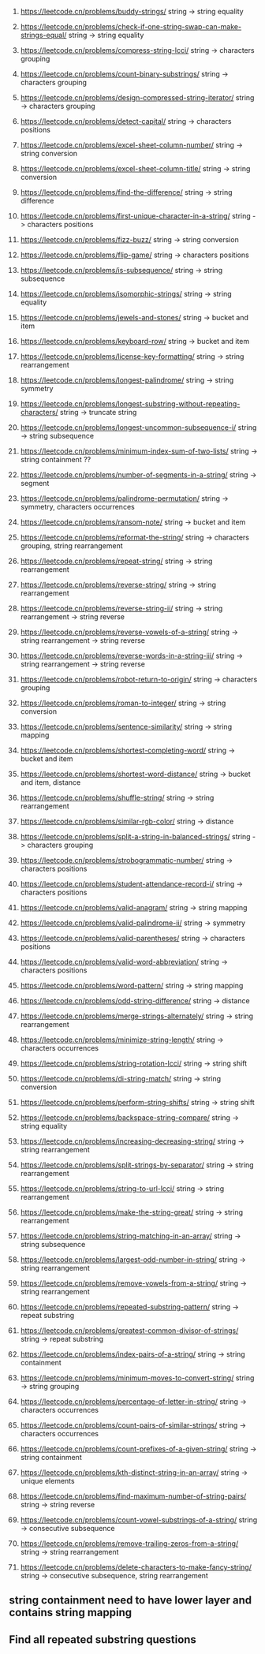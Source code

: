 1. https://leetcode.cn/problems/buddy-strings/ string -> string equality
2. https://leetcode.cn/problems/check-if-one-string-swap-can-make-strings-equal/ string -> string equality
3. https://leetcode.cn/problems/compress-string-lcci/ string -> characters grouping
4. https://leetcode.cn/problems/count-binary-substrings/ string -> characters grouping
5. https://leetcode.cn/problems/design-compressed-string-iterator/ string -> characters grouping
6. https://leetcode.cn/problems/detect-capital/ string -> characters positions
7. https://leetcode.cn/problems/excel-sheet-column-number/ string -> string conversion
8. https://leetcode.cn/problems/excel-sheet-column-title/ string -> string conversion
9. https://leetcode.cn/problems/find-the-difference/ string -> string difference
10. https://leetcode.cn/problems/first-unique-character-in-a-string/ string -> characters positions
11. https://leetcode.cn/problems/fizz-buzz/ string -> string conversion
12. https://leetcode.cn/problems/flip-game/ string -> characters positions
13. https://leetcode.cn/problems/is-subsequence/ string -> string subsequence
14. https://leetcode.cn/problems/isomorphic-strings/ string -> string equality
15. https://leetcode.cn/problems/jewels-and-stones/ string -> bucket and item
16. https://leetcode.cn/problems/keyboard-row/ string -> bucket and item
17. https://leetcode.cn/problems/license-key-formatting/ string -> string rearrangement
18. https://leetcode.cn/problems/longest-palindrome/ string -> string symmetry
19. https://leetcode.cn/problems/longest-substring-without-repeating-characters/ string -> truncate string
20. https://leetcode.cn/problems/longest-uncommon-subsequence-i/ string -> string subsequence
21. https://leetcode.cn/problems/minimum-index-sum-of-two-lists/ string -> string containment ?? 
22. https://leetcode.cn/problems/number-of-segments-in-a-string/ string -> segment
23. https://leetcode.cn/problems/palindrome-permutation/ string -> symmetry, characters occurrences
24. https://leetcode.cn/problems/ransom-note/ string -> bucket and item
25. https://leetcode.cn/problems/reformat-the-string/ string -> characters grouping, string rearrangement
26. https://leetcode.cn/problems/repeat-string/ string -> string rearrangement
27. https://leetcode.cn/problems/reverse-string/ string -> string rearrangement
28. https://leetcode.cn/problems/reverse-string-ii/ string -> string rearrangement -> string reverse
29. https://leetcode.cn/problems/reverse-vowels-of-a-string/ string -> string rearrangement -> string reverse
30. https://leetcode.cn/problems/reverse-words-in-a-string-iii/ string -> string rearrangement -> string reverse
31. https://leetcode.cn/problems/robot-return-to-origin/ string -> characters grouping
32. https://leetcode.cn/problems/roman-to-integer/ string -> string conversion
33. https://leetcode.cn/problems/sentence-similarity/ string -> string mapping
34. https://leetcode.cn/problems/shortest-completing-word/ string -> bucket and item
35. https://leetcode.cn/problems/shortest-word-distance/ string -> bucket and item, distance
36. https://leetcode.cn/problems/shuffle-string/ string -> string rearrangement
37. https://leetcode.cn/problems/similar-rgb-color/ string -> distance
38. https://leetcode.cn/problems/split-a-string-in-balanced-strings/ string -> characters grouping
39. https://leetcode.cn/problems/strobogrammatic-number/ string -> characters positions
40. https://leetcode.cn/problems/student-attendance-record-i/ string -> characters positions
41. https://leetcode.cn/problems/valid-anagram/ string -> string mapping
42. https://leetcode.cn/problems/valid-palindrome-ii/ string -> symmetry
43. https://leetcode.cn/problems/valid-parentheses/ string -> characters positions
44. https://leetcode.cn/problems/valid-word-abbreviation/ string -> characters positions
45. https://leetcode.cn/problems/word-pattern/ string -> string mapping
46. https://leetcode.cn/problems/odd-string-difference/ string -> distance
47. https://leetcode.cn/problems/merge-strings-alternately/ string -> string rearrangement
48. https://leetcode.cn/problems/minimize-string-length/ string -> characters occurrences
49. https://leetcode.cn/problems/string-rotation-lcci/ string -> string shift
50. https://leetcode.cn/problems/di-string-match/ string -> string conversion
51. https://leetcode.cn/problems/perform-string-shifts/ string -> string shift
52. https://leetcode.cn/problems/backspace-string-compare/ string -> string equality
53. https://leetcode.cn/problems/increasing-decreasing-string/ string -> string rearrangement
54. https://leetcode.cn/problems/split-strings-by-separator/ string -> string rearrangement
55. https://leetcode.cn/problems/string-to-url-lcci/ string -> string rearrangement
56. https://leetcode.cn/problems/make-the-string-great/ string -> string rearrangement
57. https://leetcode.cn/problems/string-matching-in-an-array/ string -> string subsequence
58. https://leetcode.cn/problems/largest-odd-number-in-string/ string -> string rearrangement
59. https://leetcode.cn/problems/remove-vowels-from-a-string/ string -> string rearrangement

60. https://leetcode.cn/problems/repeated-substring-pattern/ string -> repeat substring
61. https://leetcode.cn/problems/greatest-common-divisor-of-strings/ string -> repeat substring

62. https://leetcode.cn/problems/index-pairs-of-a-string/ string -> string containment
63. https://leetcode.cn/problems/minimum-moves-to-convert-string/ string -> string grouping
64. https://leetcode.cn/problems/percentage-of-letter-in-string/ string -> characters occurrences
65. https://leetcode.cn/problems/count-pairs-of-similar-strings/ string -> characters occurrences
66. https://leetcode.cn/problems/count-prefixes-of-a-given-string/ string -> string containment
67. https://leetcode.cn/problems/kth-distinct-string-in-an-array/ string -> unique elements
68. https://leetcode.cn/problems/find-maximum-number-of-string-pairs/ string -> string reverse
69. https://leetcode.cn/problems/count-vowel-substrings-of-a-string/ string -> consecutive subsequence
70. https://leetcode.cn/problems/remove-trailing-zeros-from-a-string/ string -> string rearrangement
71. https://leetcode.cn/problems/delete-characters-to-make-fancy-string/ string -> consecutive subsequence, string rearrangement



## string containment need to have lower layer and contains string mapping
## Find all repeated substring questions